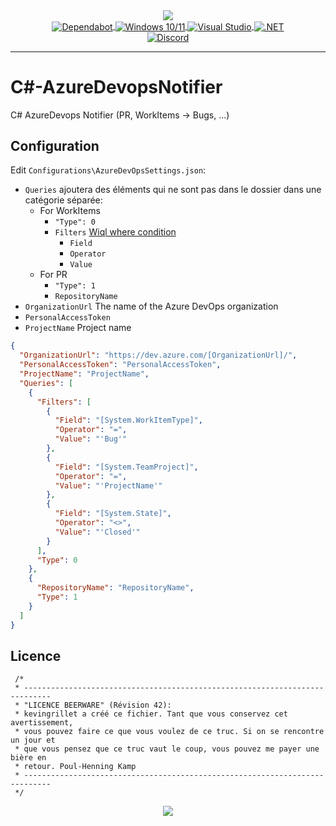 <div align="center">
   <a href="https://github.com/kyechan99/capsule-render">
      <img align="center" src="https://capsule-render.vercel.app/api?type=waving&color=gradient&height=250&section=header&text=CSharp&fontAlign=30&fontAlignY=30&fontSize=80&desc=AzureDevopsNotifier&descAlign=60&descAlignY=55&descSize=70" />
   </a>
   <br>
   <a href="https://github.com/dependabot">
      <img align="center" alt="Dependabot" src="https://img.shields.io/badge/dependabot-025E8C?style=for-the-badge&logo=dependabot&logoColor=white" />
   </a>
   <a href="https://www.microsoft.com/fr-fr/windows/">
      <img align="center" alt="Windows 10/11" src="https://img.shields.io/badge/Windows%2010-0078D6?style=for-the-badge&logo=windows&logoColor=white" />
   </a>
   <a href="https://visualstudio.microsoft.com/fr/">
      <img align="center" alt="Visual Studio" src="https://img.shields.io/badge/Visual%20Studio-5C2D91.svg?style=for-the-badge&logo=visual-studio&logoColor=white" />
   </a>
   <a href="https://learn.microsoft.com/fr-fr/dotnet/">
      <img align="center" alt=".NET" src="https://img.shields.io/badge/.NET-5C2D91?style=for-the-badge&logo=.net&logoColor=white" />
   </a>
   <br />
   <a href="https://discord.gg/scdUu3SUQm">
      <img align="center" alt="Discord" src="https://img.shields.io/discord/914218630214983730?label=Discord&logo=Discord" />
   </a>
   <hr>
</div>

# C#-AzureDevopsNotifier

C# AzureDevops Notifier (PR, WorkItems -> Bugs, ...)

## Configuration

Edit `Configurations\AzureDevOpsSettings.json`:

- `Queries` ajoutera des éléments qui ne sont pas dans le dossier dans une catégorie séparée:
  - For WorkItems
    - `"Type": 0`
    - `Filters` [Wiql where condition](<https://learn.microsoft.com/en-us/azure/devops/boards/queries/wiql-syntax?view=azure-devops#where-clause>)
	  - `Field`
	  - `Operator`
	  - `Value`
  - For PR
    - `"Type": 1`
	- `RepositoryName` 
- `OrganizationUrl` The name of the Azure DevOps organization
- `PersonalAccessToken`
- `ProjectName` Project name

```json
{
  "OrganizationUrl": "https://dev.azure.com/[OrganizationUrl]/",
  "PersonalAccessToken": "PersonalAccessToken",
  "ProjectName": "ProjectName",
  "Queries": [
    {
      "Filters": [
        {
          "Field": "[System.WorkItemType]",
          "Operator": "=",
          "Value": "'Bug'"
        },
        {
          "Field": "[System.TeamProject]",
          "Operator": "=",
          "Value": "'ProjectName'"
        },
        {
          "Field": "[System.State]",
          "Operator": "<>",
          "Value": "'Closed'"
        }
      ],
      "Type": 0
    },
    {
      "RepositoryName": "RepositoryName",
      "Type": 1
    }
  ]
}
```

## Licence

```text
 /*
 * ----------------------------------------------------------------------------
 * "LICENCE BEERWARE" (Révision 42):
 * kevingrillet a créé ce fichier. Tant que vous conservez cet avertissement,
 * vous pouvez faire ce que vous voulez de ce truc. Si on se rencontre un jour et
 * que vous pensez que ce truc vaut le coup, vous pouvez me payer une bière en
 * retour. Poul-Henning Kamp
 * ----------------------------------------------------------------------------
 */
```

<div align="center">
   <a href="https://github.com/kyechan99/capsule-render">
      <img align="center" src="https://capsule-render.vercel.app/api?section=footer&type=waving&color=gradient&height=100" />
   </a>
</div>
